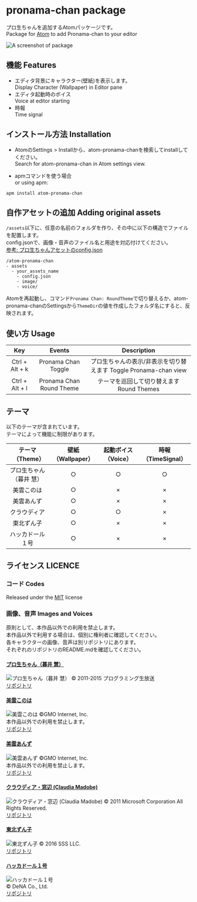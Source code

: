 # pronama-chan package
プロ生ちゃんを追加するAtomパッケージです。  
Package for [Atom](https://atom.io/) to add Pronama-chan to your editor

![A screenshot of package](https://raw.githubusercontent.com/hurumeki/atom-pronama-chan/master/screenshots/pronama-chan.png)

## 機能 Features
* エディタ背景にキャラクター(壁紙)を表示します。  
  Display Character (Wallpaper) in Editor pane
* エディタ起動時のボイス  
  Voice at editor starting
* 時報  
  Time signal

## インストール方法 Installation
* AtomのSettings > Installから、atom-pronama-chanを検索してinstallしてください。  
Search for atom-pronama-chan in Atom settings view.

* apmコマンドを使う場合  
or using apm:  
```
apm install atom-pronama-chan
```

## 自作アセットの追加 Adding original assets
`/assets`以下に、任意の名前のフォルダを作り、その中に以下の構造でファイルを配置します。  
config.jsonで、画像・音声のファイル名と用途を対応付けてください。  
[参考: プロ生ちゃんアセットのconfig.json](https://github.com/hurumeki/atom-pronama-chan-assets-pronama-chan/blob/master/config.json)  

```
/atom-pronama-chan
- assets
  - your_assets_name
    - config.json
    - image/
    - voice/
```

Atomを再起動し、コマンド`Pronama Chan: RoundTheme`で切り替えるか、atom-pronama-chanのSettingsから`ThemeDir`の値を作成したフォルダ名にすると、反映されます。

## 使い方 Usage
|Key|Events|Description|
|:-:|:-:|:-:|
|Ctrl + Alt + k|Pronama Chan Toggle|プロ生ちゃんの表示/非表示を切り替えます Toggle Pronama-chan view|
|Ctrl + Alt + l|Pronama Chan Round Theme|テーマを巡回して切り替えます Round Themes|

## テーマ
以下のテーマが含まれています。  
テーマによって機能に制限があります。  

|テーマ  　（Theme）|壁紙  （Wallpaper）|起動ボイス   （Voice）|時報  （TimeSignal）|
|:-:|:-:|:-:|:-:|
|プロ生ちゃん（暮井 慧）|○|○|○|
|美雲このは|○|×|×|
|美雲あんず|○|×|×|
|クラウディア|○|○|×|
|東北ずん子|○|×|×|
|ハッカドール１号|○|×|×|

## ライセンス LICENCE
### コード Codes
Released under the [MIT](https://github.com/tcnksm/tool/blob/master/LICENCE) license

### 画像、音声 Images and Voices
原則として、本作品以外での利用を禁止します。  
本作品以外で利用する場合は、個別に権利者に確認してください。  
各キャラクターの画像、音声は別リポジトリにあります。  
それぞれのリポジトリのREADME.mdを確認してください。

#### [プロ生ちゃん（暮井 慧）](http://pronama.azurewebsites.net/pronama/)
![プロ生ちゃん（暮井 慧）](https://raw.githubusercontent.com/hurumeki/atom-pronama-chan/master/screenshots/pronama-chan.png)
© 2011-2015 プログラミング生放送  
[リポジトリ](https://github.com/hurumeki/atom-pronama-chan-assets-pronama-chan)


#### [美雲このは](https://www.conoha.jp/blog/conoha)
![美雲このは](https://raw.githubusercontent.com/hurumeki/atom-pronama-chan/master/screenshots/conoha.png)
©GMO Internet, Inc.  
本作品以外での利用を禁止します。  
[リポジトリ](https://github.com/hurumeki/atom-pronama-chan-assets-conoha)

#### [美雲あんず](http://cloud.gmo.jp/anzu/)
![美雲あんず](https://raw.githubusercontent.com/hurumeki/atom-pronama-chan/master/screenshots/anzu.png)
©GMO Internet, Inc.  
本作品以外での利用を禁止します。  
[リポジトリ](https://github.com/hurumeki/atom-pronama-chan-assets-anzu)

#### [クラウディア・窓辺 (Claudia Madobe)](http://msdn.microsoft.com/ja-jp/hh508969)
![クラウディア・窓辺 (Claudia Madobe)](https://raw.githubusercontent.com/hurumeki/atom-pronama-chan/master/screenshots/claudia.png)
© 2011 Microsoft Corporation All Rights Reserved.  
[リポジトリ](https://github.com/hurumeki/atom-pronama-chan-assets-claudia)

#### [東北ずん子](http://zunko.jp/)
![東北ずん子](https://raw.githubusercontent.com/hurumeki/atom-pronama-chan/master/screenshots/zunko.png)
© 2016 SSS LLC.  
[リポジトリ](https://github.com/hurumeki/atom-pronama-chan-assets-zunko)

#### [ハッカドール１号](http://hackadoll.com/)
![ハッカドール１号](https://raw.githubusercontent.com/hurumeki/atom-pronama-chan/master/screenshots/hackadoll1.png)  
© DeNA Co., Ltd.  
[リポジトリ](https://github.com/hurumeki/atom-pronama-chan-assets-hackadoll1)
